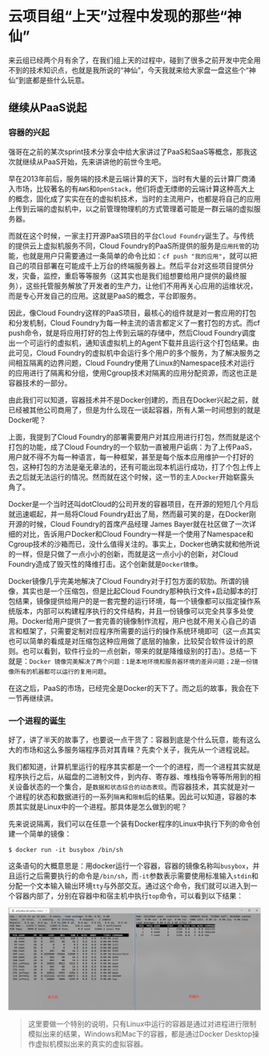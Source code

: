 # 云项目组“上天”过程中发现的那些“神仙”

来云组已经两个月有余了，在我们组上天的过程中，碰到了很多之前开发中完全用不到的技术知识点，也就是我所说的“神仙”，今天我就来给大家盘一盘这些个“神仙”到底都是些什么玩意。

## 继续从PaaS说起

### 容器的兴起

强哥在之前的某次sprint技术分享会中给大家讲过了PaaS和SaaS等概念，那我这次就继续从PaaS开始，先来讲讲他的前世今生吧。

早在2013年前后，服务端的技术是云端计算的天下，当时有大量的云计算厂商涌入市场，比较著名的有`AWS`和`OpenStack`，他们将虚无缥缈的云端计算这种高大上的概念，固化成了实实在在的虚拟机技术，当时的主流用户，也都是将自己的应用上传到云端的虚拟机中，以之前管理物理机的方式管理着可能是一群云端的虚拟服务器。

而就在这个时候，一家主打开源PaaS项目的平台`Cloud Foundry`诞生了。与传统的提供云上虚拟机服务不同，Cloud Foundry的PaaS所提供的服务是`应用托管`的功能，也就是用户只需要通过一条简单的命令比如：`cf push "我的应用"`，就可以把自己的项目部署在可能成千上万台的终端服务器上。然后平台对这些项目提供分发，灾备，监控，重启等等服务（这其实也是我们组想要给用户提供的最终服务），这些托管服务解放了开发者的生产力，让他们不用再关心应用的运维状况，而是专心开发自己的应用。这就是PaaS的概念，平台即服务。

因此，像Cloud Foundry这样的PaaS项目，最核心的组件就是对一套应用的打包和分发机制，Cloud Foundry为每一种主流的语言都定义了一套打包的方式。而cf push命令，就是将应用打好的包上传到云端的存储中，然后Cloud Foundry调度出一个可运行的虚拟机，通知该虚拟机上的Agent下载并且运行这个打包结果。由此可见，Cloud Foundry的虚拟机中会运行多个用户的多个服务，为了解决服务之间相互隔离的边界问题，Cloud Foundry使用了Linux的Namespace技术对运行的应用进行了隔离和分组，使用Cgroup技术对隔离的应用分配资源，而这也正是容器技术的一部分。

由此我们可以知道，容器技术并不是Docker创建的，而且在Docker兴起之前，就已经被其他公司商用了，但是为什么现在一谈起容器，所有人第一时间想到的就是Docker呢？

上面，我提到了Cloud Foundry的部署需要用户对其应用进行打包，然而就是这个打包的功能，成了Cloud Foundry的一个软肋一直被用户诟病：为了上传PaaS，用户就不得不为每一种语言，每一种框架，甚至是每个版本应用维护一个打好的包，这种打包的方法是毫无章法的，还有可能出现本机运行成功，打了个包上传上去之后就无法运行的情况。然而就在这个时候，这一节的主人`Docker`开始崭露头角了。

Docker是一个当时还叫dotCloud的公司开发的容器项目，在开源的短短几个月后就迅速崛起，并一局将Cloud Foundry赶出了局，然而最可笑的是，在Docker刚开源的时候，Cloud Foundry的首席产品经理 James Bayer就在社区做了一次详细的对比，告诉用户Docker和Cloud Foundry一样是一个使用了Namespace和Cgroup技术的沙箱而已，没什么值得关注的。事实上，Docker也确实就和他所说的一样，但是只做了一点小小的创新，而就是这一点小小的创新，对Cloud Foundry造成了毁灭性的降维打击。这个创新就是`Docker镜像`。

Docker镜像几乎完美地解决了Cloud Foundry对于打包方面的软肋。所谓的镜像，其实也是一个压缩包，但是比起Cloud Foundry那种执行文件+启动脚本的打包结果，镜像提供给用户的是一套完整的运行环境，每一个镜像都可以指定操作系统版本，内部可以构建程序执行的文件结构，并且一份镜像可以完全共享多处使用。Docker给用户提供了一套完善的镜像制作流程，用户也就不用关心自己的语言和框架了，只需要定制对应程序所需要的运行的操作系统环境即可（这一点其实也可以简单的看成是对压缩包这种应用做了底层的抽象，比较契合软件设计的原则。也可以看到，软件行业的一点创新，带来的就是降维级别的打击）。总结一下就是：`Docker 镜像完美解决了两个问题：1是本地环境和服务器环境的差异问题；2是一份镜像所有的机器都可以运行的复用问题`。

在这之后，PaaS的市场，已经完全是Docker的天下了。而之后的故事，我会在下一节再继续讲。

### 一个进程的诞生

好了，讲了半天的故事了，也要说一点干货了：容器到底是个什么玩意，能有这么大的市场和这么多服务端程序员对其青睐？先卖个关子，我先从一个进程说起。

我们都知道，计算机里运行的程序其实都是一个一个的进程，而一个进程其实就是程序执行之后，从磁盘的二进制文件，到内存、寄存器、堆栈指令等等所用到的相关设备状态的一个集合，是`数据和状态综合的动态表现`。而容器技术，其实就是对一个进程的状态和数据进行的一系列`隔离`和`限制`后的结果。因此可以知道，容器的本质其实就是Linux中的一个进程。那具体是怎么做到的呢？

先来说说隔离，我们可以在任意一个装有Docker程序的Linux中执行下列的命令创建一个简单的镜像：

``` shell
$ docker run -it busybox /bin/sh
```

这条语句的大概意思是：用docker运行一个容器，容器的镜像名称叫`busybox`，并且运行之后需要执行的命令是`/bin/sh`，而`-it`参数表示需要使用标准输入`stdin`和分配一个文本输入输出环境`tty`与外部交互。通过这个命令，我们就可以进入到一个容器内部了，分别在容器中和宿主机中执行`top`命令，可以看到以下结果：

![host_container_comparer](https://raw.githubusercontent.com/lzl82891314/Notes/main/container/resource/host_container_comparer.png)

> 这里要做一个特别的说明，只有Linux中运行的容器是通过对进程进行限制模拟出来的结果，Windows和Mac下的容器，都是通过Docker Desktop操作虚拟机模拟出来的真实的虚拟容器。